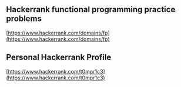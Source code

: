 ## Hackerrank functional programming practice problems

[https://www.hackerrank.com/domains/fp](https://www.hackerrank.com/domains/fp)

## Personal Hackerrank Profile

[https://www.hackerrank.com/t0mpr1c3](https://www.hackerrank.com/t0mpr1c3)
